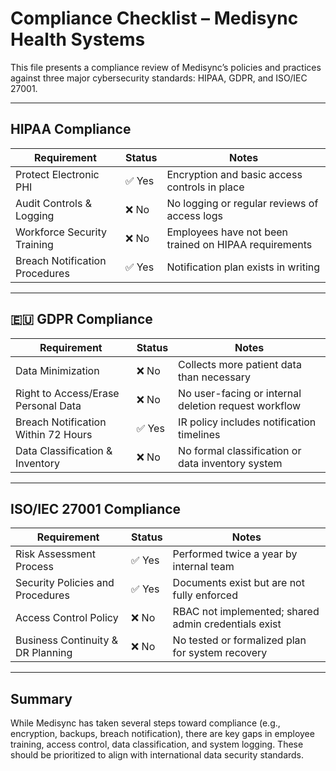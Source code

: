 #  Compliance Checklist – Medisync Health Systems

This file presents a compliance review of Medisync’s policies and practices against three major cybersecurity standards: HIPAA, GDPR, and ISO/IEC 27001.

---

##  HIPAA Compliance

| Requirement                        | Status | Notes                                                  |
|-----------------------------------|--------|--------------------------------------------------------|
| Protect Electronic PHI            | ✅ Yes | Encryption and basic access controls in place          |
| Audit Controls & Logging          | ❌ No  | No logging or regular reviews of access logs           |
| Workforce Security Training       | ❌ No  | Employees have not been trained on HIPAA requirements  |
| Breach Notification Procedures    | ✅ Yes | Notification plan exists in writing                    |

---

## 🇪🇺 GDPR Compliance

| Requirement                                  | Status | Notes                                                  |
|---------------------------------------------|--------|--------------------------------------------------------|
| Data Minimization                           | ❌ No  | Collects more patient data than necessary              |
| Right to Access/Erase Personal Data         | ❌ No  | No user-facing or internal deletion request workflow   |
| Breach Notification Within 72 Hours         | ✅ Yes | IR policy includes notification timelines              |
| Data Classification & Inventory             | ❌ No  | No formal classification or data inventory system      |

---

##  ISO/IEC 27001 Compliance

| Requirement                              | Status | Notes                                                  |
|------------------------------------------|--------|--------------------------------------------------------|
| Risk Assessment Process                  | ✅ Yes | Performed twice a year by internal team                |
| Security Policies and Procedures         | ✅ Yes | Documents exist but are not fully enforced             |
| Access Control Policy                    | ❌ No  | RBAC not implemented; shared admin credentials exist   |
| Business Continuity & DR Planning        | ❌ No  | No tested or formalized plan for system recovery       |

---

##  Summary

While Medisync has taken several steps toward compliance (e.g., encryption, backups, breach notification), there are key gaps in employee training, access control, data classification, and system logging. These should be prioritized to align with international data security standards.
